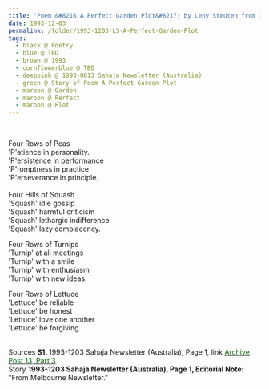 ```yaml
---
title: 'Poem &#8216;A Perfect Garden Plot&#8217; by Leny Steuten from 1993-1203 Sahaja Newsletter (Australia), Page 1'
date: 1993-12-03
permalink: /folder/1993-1203-LS-A-Perfect-Garden-Plot
tags:
  - black @ Poetry
  - blue @ TBD
  - brown @ 1993
  - cornflowerblue @ TBD
  - deeppink @ 1993-0813 Sahaja Newsletter (Australia)
  - green @ Story of Poem A Perfect Garden Plot
  - maroon @ Garden
  - maroon @ Perfect
  - maroon @ Plot
---
```


<br>

<p>
Four Rows of Peas<br>
'P'atience in personality.<br>
'P'ersistence in performance<br>
'P'romptness in practice<br>
'P'erseverance in principle.<br>
<br>
Four Hills of Squash<br>
'Squash' idle gossip<br>
'Squash' harmful criticism<br>
'Squash' lethargic indifference<br>
'Squash' lazy complacency.<br>

Four Rows of Turnips<br>
'Turnip' at all meetings<br>
'Turnip' with a smile<br>
'Turnip' with enthusiasm<br>
'Turnip' with new ideas.<br>

Four Rows of Lettuce<br>
'Lettuce' be reliable<br>
'Lettuce' be honest<br>
'Lettuce' love one another<br>
'Lettuce' be forgiving.<br>
</p>

<br>

<wave-list>
<list-title color="DarkSeaGreen" width="40">Sources</list-title>
  <list-item color="BlanchedAlmond"  width="280"><b>S1. </b> 1993-1203 Sahaja Newsletter (Australia), Page 1, link <a href="https://seven-teams.github.io/archives/2023/0907"><font color="DarkGreen">Archive Post 13, Part 3</font></a>.</list-item>
</wave-list>

<br>

<wave-list>
<list-title color="DarkSeaGreen" width="25">Story</list-title>
  <list-item color="BlanchedAlmond"  width="280"><b>1993-1203 Sahaja Newsletter (Australia), Page 1, Editorial Note:</b> "From Melbourne Newsletter."</list-item>
</wave-list>